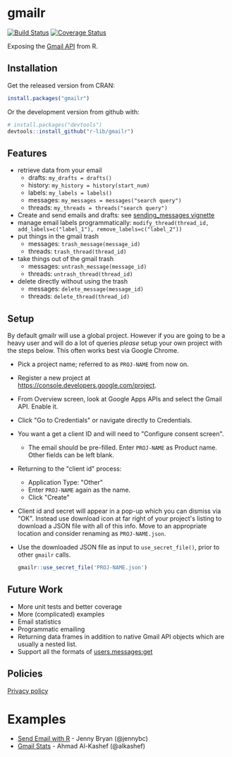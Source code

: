 # gmailr #

[![Build Status](https://travis-ci.org/r-lib/gmailr.svg?branch=master)](https://travis-ci.org/r-lib/gmailr)
[![Coverage Status](https://coveralls.io/repos/r-lib/gmailr/badge.svg)](https://coveralls.io/r/r-lib/gmailr)

Exposing the [Gmail API](https://developers.google.com/gmail/api/overview) from R.

## Installation ##

Get the released version from CRAN:

```R
install.packages("gmailr")
```

Or the development version from github with:

```R
# install.packages("devtools")
devtools::install_github("r-lib/gmailr")
```

## Features ##
- retrieve data from your email
  - drafts: `my_drafts = drafts()`
  - history: `my_history = history(start_num)`
  - labels: `my_labels = labels()`
  - messages: `my_messages = messages("search query")`
  - threads: `my_threads = threads("search query")`
- Create and send emails and drafts: see [sending_messages vignette](https://github.com/r-lib/gmailr/blob/master/vignettes/sending_messages.Rmd)
- manage email labels programmatically: `modify_thread(thread_id, add_labels=c("label_1"), remove_labels=c("label_2"))`
- put things in the gmail trash
  - messages: `trash_message(message_id)`
  - threads: `trash_thread(thread_id)`
- take things out of the gmail trash
  - messages: `untrash_message(message_id)`
  - threads: `untrash_thread(thread_id)`
- delete directly without using the trash
  - messages: `delete_message(message_id)`
  - threads: `delete_thread(thread_id)`

## Setup ##

By default gmailr will use a global project.  However if you are going to be a heavy user and will do a lot of queries _please_ setup your own project with the steps below. This often works best via Google Chrome.

* Pick a project name; referred to as `PROJ-NAME` from now on.
* Register a new project at <https://console.developers.google.com/project>.
* From Overview screen, look at Google Apps APIs and select the Gmail API. Enable it.
* Click "Go to Credentials" or navigate directly to Credentials.
* You want a get a client ID and will need to "Configure consent screen".
  - The email should be pre-filled. Enter `PROJ-NAME` as Product name. Other fields can be left blank.
* Returning to the "client id" process:
  - Application Type: "Other"
  - Enter `PROJ-NAME` again as the name.
  - Click "Create"
* Client id and secret will appear in a pop-up which you can dismiss via "OK". Instead use download icon at far right of your project's listing to download a JSON file with all of this info. Move to an appropriate location and consider renaming as `PROJ-NAME.json`.
* Use the downloaded JSON file as input to `use_secret_file()`, prior to other `gmailr` calls.

  ```R
  gmailr::use_secret_file('PROJ-NAME.json')
  ```

## Future Work ##

- More unit tests and better coverage
- More (complicated) examples
- Email statistics
- Programmatic emailing
- Returning data frames in addition to native Gmail API objects which are usually a nested list.
- Support all the formats of [users.messages:get](https://developers.google.com/gmail/api/v1/reference/users/messages/get)

## Policies ##

[Privacy policy](https://www.tidyverse.org/google_privacy_policy)

# Examples #
- [Send Email with R](https://github.com/jennybc/send-email-with-r) - Jenny Bryan (@jennybc)
- [Gmail Stats](https://github.com/alkashef/gmailstats) - Ahmad Al-Kashef (@alkashef)
